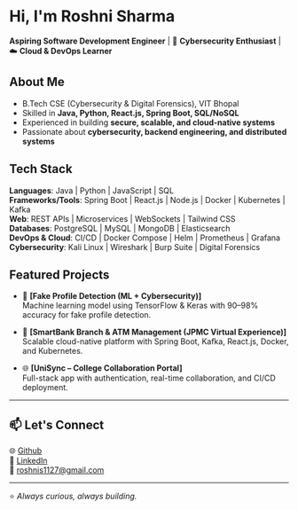 # Hi, I'm Roshni Sharma  

**Aspiring Software Development Engineer** | 🔐 **Cybersecurity Enthusiast** | ☁️ **Cloud & DevOps Learner**  
## About Me  
- B.Tech CSE (Cybersecurity & Digital Forensics), VIT Bhopal  
- Skilled in **Java, Python, React.js, Spring Boot, SQL/NoSQL**  
- Experienced in building **secure, scalable, and cloud-native systems**  
- Passionate about **cybersecurity, backend engineering, and distributed systems**  


## Tech Stack  

**Languages**: Java | Python | JavaScript | SQL  
**Frameworks/Tools**: Spring Boot | React.js | Node.js | Docker | Kubernetes | Kafka  
**Web**: REST APIs | Microservices | WebSockets | Tailwind CSS  
**Databases**: PostgreSQL | MySQL | MongoDB | Elasticsearch  
**DevOps & Cloud**: CI/CD | Docker Compose | Helm | Prometheus | Grafana  
**Cybersecurity**: Kali Linux | Wireshark | Burp Suite | Digital Forensics  


## Featured Projects  

- 🔐 **[Fake Profile Detection (ML + Cybersecurity)]**  
  Machine learning model using TensorFlow & Keras with 90–98% accuracy for fake profile detection.  

- 🏦 **[SmartBank Branch & ATM Management (JPMC Virtual Experience)]**  
  Scalable cloud-native platform with Spring Boot, Kafka, React.js, Docker, and Kubernetes.  

- 🌐 **[UniSync – College Collaboration Portal]**  
  Full-stack app with authentication, real-time collaboration, and CI/CD deployment.  

---

## 📫 Let's Connect  
🌐 [Github](https://github.com/roshnisharma2811)  
💼 [LinkedIn](https://www.linkedin.com/in/roshni-sharma-767544251)  
📧 roshnis1127@gmail.com  

---

⭐️ *Always curious, always building.*  
